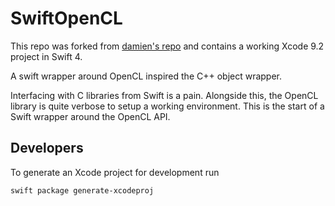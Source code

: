 # SwiftOpenCL

This repo was forked from [damien's repo](https://github.com/damienpontifex/SwiftOpenCL) and contains a working Xcode 9.2 project in Swift 4.

A swift wrapper around OpenCL inspired the C++ object wrapper.

Interfacing with C libraries from Swift is a pain. Alongside this, the OpenCL library is quite verbose to setup a working environment. This is the start of a Swift wrapper around the OpenCL API.

## Developers
To generate an Xcode project for development run

```bash
swift package generate-xcodeproj
```
